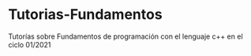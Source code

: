 # Tutorias-Fundamentos
Tutorías sobre Fundamentos de programación con el lenguaje c++  en el ciclo 01/2021
